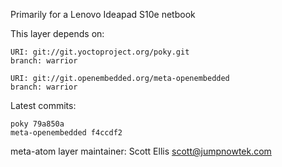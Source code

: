 Primarily for a Lenovo Ideapad S10e netbook

This layer depends on:

    URI: git://git.yoctoproject.org/poky.git
    branch: warrior

    URI: git://git.openembedded.org/meta-openembedded
    branch: warrior

Latest commits:

    poky 79a850a
    meta-openembedded f4ccdf2

meta-atom layer maintainer: Scott Ellis <scott@jumpnowtek.com>
